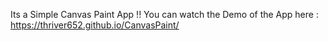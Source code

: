 Its a Simple Canvas Paint App !!
You can watch the Demo of the App here : https://thriver652.github.io/CanvasPaint/
